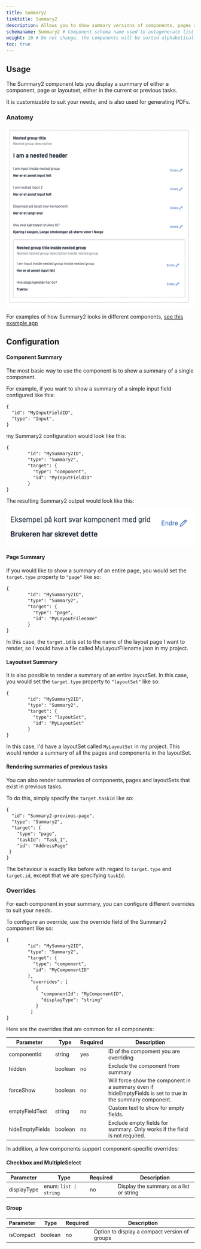 ```yaml
---
title: Summary2
linktitle: Summary2
description: Allows you to show summary versions of components, pages and layoutsets
schemaname: Summary2 # Component schema name used to autogenerate list of properties from json schema (replace with appropriate component name)
weight: 10 # Do not change, the components will be sorted alphabetically
toc: true
---
```



## Usage

The Summary2 component lets you display a summary of either a component, page or layoutset, either in the current or previous tasks.

It is customizable to suit your needs, and is also used for generating PDFs. 

### Anatomy

![Summary2](./summary2.png "Example of Summary2 components inside groups")

For examples of how Summary2 looks in different components, [see this example app](https://ttd.apps.tt02.altinn.no/ttd/component-library)


## Configuration

#### Component Summary

The most basic way to use the component is to show a summary of a single component.

For example, if you want to show a summary of a simple input field configured like this:

```json{hl_lines="6-"}
{
  "id": "MyInputFieldID",
  "type": "Input",
}
```

my Summary2 configuration would look like this:

```json{hl_lines="6-"}
{
        "id": "MySummary2ID",
        "type": "Summary2",
        "target": {
          "type": "component",
          "id": "MyInputFieldID"
        }
}
```
The resulting Summary2 output would look like this:

![Summary2](./examplesummary.png "Example of Summary2 components inside groups")

#### Page Summary

If you would like to show a summary of an entire page, you would set the ```target.type``` property to ```"page"``` like so:

```json{hl_lines="6-"}
{
        "id": "MySummary2ID",
        "type": "Summary2",
        "target": {
          "type": "page",
          "id": "MyLayoutFilename"
        }
}
```

In this case, the ```target.id``` is set to the name of the layout page I want to render, so I would have a file called MyLayoutFilename.json in my project.

#### Layoutset Summary

It is also possible to render a summary of an entire layoutSet. In this case, you would set the ```target.type``` property to ```"layoutSet"``` like so:

```json{hl_lines="6-"}
{
        "id": "MySummary2ID",
        "type": "Summary2",
        "target": {
          "type": "layoutSet",
          "id": "MyLayoutSet"
        }
}
```

In this case, I'd have a layoutSet called ```MyLayoutSet``` in my project.
This would render a summary of all the pages and components in the layoutSet.

#### Rendering summaries of previous tasks

You can also render summaries of components, pages and layoutSets that exist in previous tasks.

To do this, simply specify the ```target.taskId``` like so:

```json{hl_lines="6-"}
{
  "id": "Summary2-previous-page",
  "type": "Summary2",
  "target": {
    "type": "page",
    "taskId": "Task_1",
    "id": "AddressPage"
 }
}
```

The behaviour is exactly like before with regard to ```target.type``` and ```target.id```, except that we are specifying ```taskId```.

### Overrides

For each component in your summary, you can configure different overrides to suit your needs.

To configure an override, use the override field of the Summary2 component like so:

```json{hl_lines="6-"}
{
        "id": "MySummary2ID",
        "type": "Summary2",
        "target": {
          "type": "component",
          "id": "MyComponentID"
        },
         "overrides": [
           {
             "componentId": "MyComponentID",
             "displayType": "string"
           }
         ]
}
```

Here are the overrides that are common for all components:

| Parameter       | Type    | Required | Description                                                                                                 |
|-----------------|---------|----------|-------------------------------------------------------------------------------------------------------------|
| componentId     | string  | yes      | ID of the compoment you are overriding                                                                      |
| hidden          | boolean | no       | Exclude the component from summary                                                                          |
| forceShow       | boolean | no       | Will force show the component in a summary even if hideEmptyFields is set to true in the summary component. |
| emptyFieldText  | string  | no       | Custom text to show for empty fields.                                                                       |
| hideEmptyFields | boolean | no       | Exclude empty fields for summary. Only works if the field is not required.                                  |

In addition, a few components support component-specific overrides:

#### Checkbox and MultipleSelect

| Parameter       | Type                       | Required | Description                             |
|-----------------|----------------------------|----------|-----------------------------------------|
| displayType     | enum: ```list \| string``` | no       | Display the summary as a list or string |

#### Group

| Parameter       | Type    | Required | Description                                   |
|-----------------|---------|----------|-----------------------------------------------|
| isCompact     | boolean | no       | Option to display a compact version of groups |